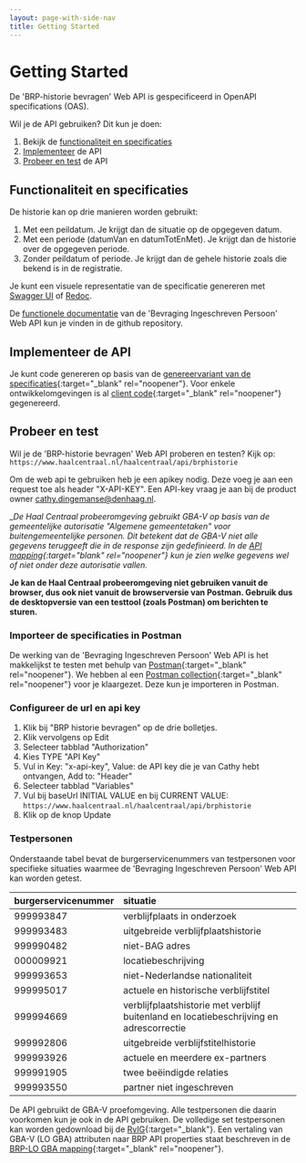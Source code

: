 ```yaml
---
layout: page-with-side-nav
title: Getting Started
---
```

# Getting Started

De 'BRP-historie bevragen' Web API is gespecificeerd in OpenAPI specifications (OAS).

Wil je de API gebruiken? Dit kun je doen:

1. Bekijk de [functionaliteit en specificaties](#Functionaliteit-en-specificaties)
2. [Implementeer](#Implementeer-de-API) de API
3. [Probeer en test](#Probeer-en-test) de API

## Functionaliteit en specificaties
De historie kan op drie manieren worden gebruikt:
1. Met een peildatum. Je krijgt dan de situatie op de opgegeven datum.
2. Met een periode (datumVan en datumTotEnMet). Je krijgt dan de historie
over de opgegeven periode.
3. Zonder peildatum of periode. Je krijgt dan de gehele historie zoals die
bekend is in de registratie.

Je kunt een visuele representatie van de specificatie genereren met [Swagger UI](https://vng-realisatie.github.io/Haal-Centraal-BRP-historie-bevragen/swagger-ui) of [Redoc](https://vng-realisatie.github.io/Haal-Centraal-BRP-historie-bevragen/redoc).

De [functionele documentatie](https://vng-realisatie.github.io/Haal-Centraal-BRP-historie-bevragen/features) van de 'Bevraging Ingeschreven Persoon' Web API kun je vinden in de github repository.

## Implementeer de API

Je kunt code genereren op basis van de [genereervariant van de specificaties](https://github.com/VNG-Realisatie/Haal-Centraal-BRP-historie-bevragen/blob/master/specificatie/genereervariant/openapi.yaml){:target="_blank" rel="noopener"}.
Voor enkele ontwikkelomgevingen is al [client code](https://github.com/VNG-Realisatie/Haal-Centraal-BRP-historie-bevragen/tree/master/code){:target="_blank" rel="noopener"} gegenereerd.

## Probeer en test

Wil je de 'BRP-historie bevragen' Web API proberen en testen? Kijk op: `https://www.haalcentraal.nl/haalcentraal/api/brphistorie`

Om de web api te gebruiken heb je een apikey nodig. Deze voeg je aan een request toe als header "X-API-KEY". Een API-key vraag je aan bij de product owner [cathy.dingemanse@denhaag.nl](mailto:cathy.dingemanse@denhaag.nl).

__De Haal Centraal probeeromgeving gebruikt GBA-V op basis van de gemeentelijke autorisatie "Algemene gemeentetaken" voor buitengemeentelijke personen. Dit betekent dat de GBA-V niet alle gegevens teruggeeft die in de response zijn gedefinieerd. In de [API mapping](https://github.com/VNG-Realisatie/Haal-Centraal-BRP-bevragen/blob/master/docs/BRP-LO%20GBA%20mapping.xlsx?raw=true){:target="_blank" rel="noopener"} kun je zien welke gegevens wel of niet onder deze autorisatie vallen.__

__Je kan de Haal Centraal probeeromgeving niet gebruiken vanuit de browser, dus ook niet vanuit de browserversie van Postman. Gebruik dus de desktopversie van een testtool (zoals Postman) om berichten te sturen.__

### Importeer de specificaties in Postman

De werking van de 'Bevraging Ingeschreven Persoon' Web API is het makkelijkst te testen met behulp van [Postman](https://www.getpostman.com/){:target="_blank" rel="noopener"}. We hebben al een [Postman collection](https://github.com/VNG-Realisatie/Haal-Centraal-BRP-historie-bevragen/blob/master/test/BRP-Historie-Bevragen-postman-collection.json){:target="_blank" rel="noopener"} voor je klaargezet. Deze kun je importeren in Postman. 

### Configureer de url en api key

1. Klik bij "BRP historie bevragen" op de drie bolletjes.
2. Klik vervolgens op Edit
3. Selecteer tabblad "Authorization"
4. Kies TYPE "API Key"
5. Vul in Key: "x-api-key", Value: de API key die je van Cathy hebt ontvangen, Add to: "Header"
6. Selecteer tabblad "Variables"
7. Vul bij baseUrl INITIAL VALUE en bij CURRENT VALUE: `https://www.haalcentraal.nl/haalcentraal/api/brphistorie`
8. Klik op de knop Update

### Testpersonen

Onderstaande tabel bevat de burgerservicenummers van testpersonen voor specifieke situaties waarmee de 'Bevraging Ingeschreven Persoon' Web API kan worden getest.

burgerservicenummer | situatie
---------------- | :-------  
999993847 | verblijfplaats in onderzoek
999993483 | uitgebreide verblijfplaatshistorie
999990482 | niet-BAG adres
000009921 | locatiebeschrijving
999993653 | niet-Nederlandse nationaliteit
999995017 | actuele en historische verblijfstitel
999994669 | verblijfplaatshistorie met verblijf buitenland en locatiebeschrijving en adrescorrectie
999992806 | uitgebreide verblijfstitelhistorie
999993926 | actuele en meerdere ex-partners
999991905 | twee beëindigde relaties
999993550 | partner niet ingeschreven

De API gebruikt de GBA-V proefomgeving. Alle testpersonen die daarin voorkomen kun je ook in de API gebruiken. De volledige set testpersonen kan worden gedownload bij de [RvIG](https://www.rvig.nl/documenten/richtlijnen/2018/09/20/testdataset-persoonslijsten-proefomgevingen-gba-v){:target="_blank"}.
Een vertaling van GBA-V (LO GBA) attributen naar BRP API properties staat beschreven in de [BRP-LO GBA mapping](https://github.com/VNG-Realisatie/Haal-Centraal-BRP-bevragen/blob/master/docs/BRP-LO%20GBA%20mapping.xlsx?raw=true){:target="_blank" rel="noopener"}.
